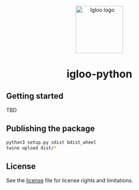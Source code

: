 <p align="center">
  <img src="https://github.com/IglooCloud/igloo.py/blob/master/IglooLogo.png" alt="Igloo logo" width="128"/>
</p>

<h1 align="center">igloo-python</h1>

## Getting started

TBD

## Publishing the package

```bash
python3 setup.py sdist bdist_wheel
twine upload dist/*
```

## License

See the [license](https://raw.githubusercontent.com/IglooCloud/igloo_python/master/LICENSE) file for license rights and limitations.
